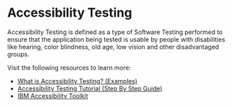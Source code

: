 # Accessibility Testing

Accessibility Testing is defined as a type of Software Testing performed to ensure that the application being tested is usable by people with disabilities like hearing, color blindness, old age, low vision and other disadvantaged groups.

Visit the following resources to learn more:

- [What is Accessibility Testing? (Examples)](https://www.guru99.com/accessibility-testing.html)
- [Accessibility Testing Tutorial (Step By Step Guide)](https://www.softwaretestinghelp.com/what-is-web-accessibility-testing/)
- [IBM Accessibility Toolkit](https://www.ibm.com/able/)

